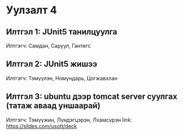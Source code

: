 # Уулзалт 4

## Илтгэл 1: JUnit5 танилцуулга

Илтгэгч: Самдан, Саруул, Гантөгс

## Илтгэл 2: JUnit5 жишээ

Илтгэгч: Тэмүүлэн, Номундарь, Цогжавхлан

## Илтгэл 3: ubuntu дээр tomcat server суулгах (татаж аваад уншаарай)

Илтгэгч: Тэмүүжин, Лүндэгцэрэн, Лхамсүрэн 
link: https://slides.com/usott/deck
